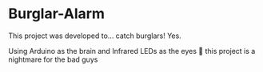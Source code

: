 # Burglar-Alarm
This project was developed to... catch burglars! Yes. 

Using Arduino as the brain and Infrared LEDs as the eyes :eyes:
this project is a nightmare for the bad guys 

